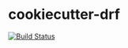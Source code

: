 # cookiecutter-drf
[![Build Status](https://travis-ci.com/fndrz/cookiecutter-drf.svg?token=qdpTcWC2mqQPPSZNoKk1&branch=master)](https://travis-ci.com/fndrz/cookiecutter-drf)
